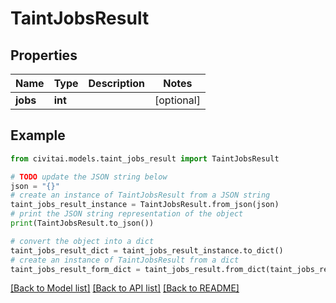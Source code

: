 # TaintJobsResult


## Properties

Name | Type | Description | Notes
------------ | ------------- | ------------- | -------------
**jobs** | **int** |  | [optional] 

## Example

```python
from civitai.models.taint_jobs_result import TaintJobsResult

# TODO update the JSON string below
json = "{}"
# create an instance of TaintJobsResult from a JSON string
taint_jobs_result_instance = TaintJobsResult.from_json(json)
# print the JSON string representation of the object
print(TaintJobsResult.to_json())

# convert the object into a dict
taint_jobs_result_dict = taint_jobs_result_instance.to_dict()
# create an instance of TaintJobsResult from a dict
taint_jobs_result_form_dict = taint_jobs_result.from_dict(taint_jobs_result_dict)
```
[[Back to Model list]](../README.md#documentation-for-models) [[Back to API list]](../README.md#documentation-for-api-endpoints) [[Back to README]](../README.md)


